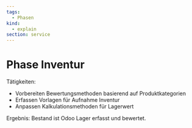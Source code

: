 ```yaml
---
tags:
  - Phasen
kind:
  - explain
section: service
---
```

# Phase Inventur

Tätigkeiten:

- Vorbereiten Bewertungsmethoden basierend auf Produktkategorien
- Erfassen Vorlagen für Aufnahme Inventur
- Anpassen Kalkulationsmethoden für Lagerwert 

Ergebnis: Bestand ist Odoo Lager erfasst und bewertet.